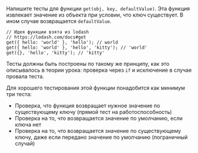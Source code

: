 Напишите тесты для функции `get(obj, key, defaultValue)`. Эта функция извлекает значение из объекта при условии, что ключ существует. В ином случае возвращается `defaultValue`.
```
// Идея функции взята из lodash
// https://lodash.com/docs#get
get({ hello: 'world' }, 'hello'); // world
get({ hello: 'world' }, 'hello', 'kitty'); // 'world'
get({}, 'hello', 'kitty'); // 'kitty'
```
Тесты должны быть построены по такому же принципу, как это описывалось в теории урока: проверка через `if` и исключение в случае провала теста.

Для хорошего тестирования этой функции понадобится как минимум три теста:
- Проверка, что функция возвращает нужное значение по существующему ключу (прямой тест на работоспособность)
- Проверка на то, что возвращается значение по умолчанию, если ключа нет
- Проверка на то, что возвращается значение по существующему ключу, даже если передано значение по умолчанию (пограничный случай)